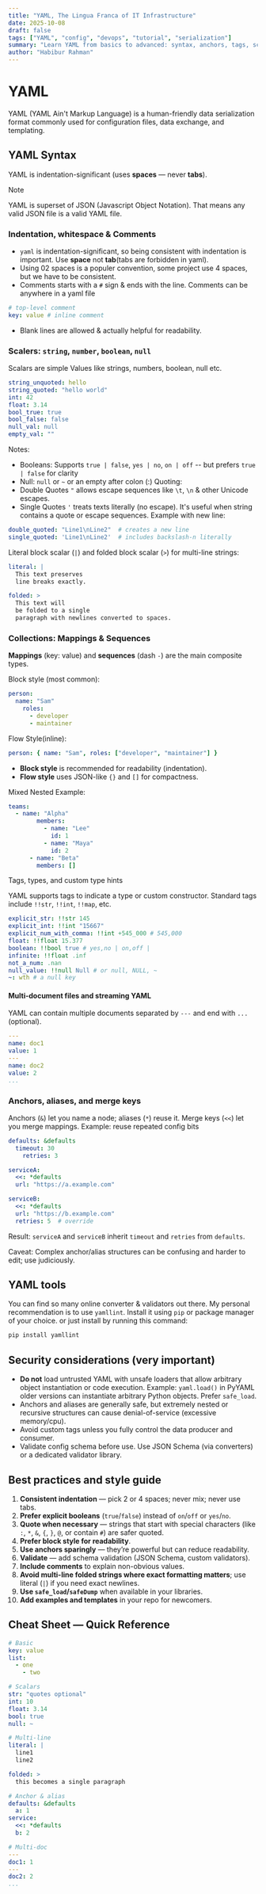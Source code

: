 ```yaml
---
title: "YAML, The Lingua Franca of IT Infrastructure"
date: 2025-10-08
draft: false
tags: ["YAML", "config", "devops", "tutorial", "serialization"]
summary: "Learn YAML from basics to advanced: syntax, anchors, tags, schemas, best practices, examples in Python/Go, and common pitfalls."
author: "Habibur Rahman"
---
```

# YAML
YAML (YAML Ain't Markup Language) is a human-friendly data serialization format commonly used for configuration files, data exchange, and templating.

## YAML Syntax
YAML is indentation-significant (uses **spaces** — never **tabs**).
> [!Note]
> YAML is superset of JSON (Javascript Object Notation). That means any valid JSON file is a valid YAML file.

### Indentation, whitespace & Comments
- `yaml` is indentation-significant, so being consistent with indentation is important. Use **space** not **tab**(tabs are forbidden in yaml).
- Using 02 spaces is a populer convention, some project use 4 spaces, but we have to be consistent.
- Comments starts with a `#` sign & ends with the line. Comments can be anywhere in a yaml file
```yaml
# top-level comment
key: value # inline comment
```
- Blank lines are allowed & actually helpful for readability.

### Scalers: `string`, `number`, `boolean`, `null`
Scalars are simple Values like strings, numbers, boolean, null etc.
```yaml
string_unquoted: hello
string_quoted: "hello world"
int: 42
float: 3.14
bool_true: true
bool_false: false
null_val: null
empty_val: ""
```
Notes: 
- Booleans: Supports `true | false`, `yes | no`, `on | off` -- but prefers `true | false` for clarity
- Null: `null` or `~` or an empty after colon (:)
Quoting:
- Double Quotes `"` allows escape sequences like `\t`, `\n` & other Unicode escapes.
- Single Quotes `'` treats texts literally (no escape). It's useful when string contains a quote or escape sequences.
Example with new line:
```yaml
double_quoted: "Line1\nLine2"  # creates a new line
single_quoted: 'Line1\nLine2'  # includes backslash-n literally
```
Literal block scalar (`|`) and folded block scalar (`>`) for multi-line strings:
```yaml
literal: |
  This text preserves
  line breaks exactly.

folded: >
  This text will
  be folded to a single
  paragraph with newlines converted to spaces.
```

### Collections: Mappings & Sequences
**Mappings** (key: value) and **sequences** (dash `-`) are the main composite types.

Block style (most common):
```yaml
person:
  name: "Sam"
    roles:
      - developer
      - maintainer
```
Flow Style(inline):
```yaml
person: { name: "Sam", roles: ["developer", "maintainer"] }
```
- **Block style** is recommended for readability (indentation).
- **Flow style** uses JSON-like `{}` and `[]` for compactness.

Mixed Nested Example:
```yaml
teams:
  - name: "Alpha"
        members:
          - name: "Lee"
            id: 1
          - name: "Maya"
            id: 2
      - name: "Beta"
        members: []
```

Tags, types, and custom type hints

YAML supports tags to indicate a type or custom constructor. Standard tags include `!!str`, `!!int`, `!!map`, etc.
```yaml
explicit_str: !!str 145 
explicit_int: !!int "15667"
explicit_num_with_comma: !!int +545_000 # 545,000
float: !!float 15.377
boolean: !!bool true # yes,no | on,off | 
infinite: !!float .inf 
not_a_num: .nan
null_value: !!null Null # or null, NULL, ~
~: wth # a null key
```

#### Multi-document files and streaming YAML 
YAML can contain multiple documents separated by `---` and end with `...` (optional).
```yaml
---
name: doc1
value: 1
---
name: doc2
value: 2
...
```

### Anchors, aliases, and merge keys
Anchors (`&`) let you name a node; aliases (`*`) reuse it. Merge keys (`<<`) let you merge mappings.
Example: reuse repeated config bits
```yaml
defaults: &defaults
  timeout: 30
    retries: 3

serviceA:
  <<: *defaults
  url: "https://a.example.com"

serviceB:
  <<: *defaults
  url: "https://b.example.com"
  retries: 5  # override
```
Result: `serviceA` and `serviceB` inherit `timeout` and `retries` from `defaults`.

Caveat: Complex anchor/alias structures can be confusing and harder to edit; use judiciously.

## YAML tools 
You can find so many online converter & validators out there. My personal recommendation is to use `yamllint`. Install it using `pip` or package manager of your choice. or just install by running this command:
```bash
pip install yamllint
```

## Security considerations (very important)

- **Do not** load untrusted YAML with unsafe loaders that allow arbitrary object instantiation or code execution. Example: `yaml.load()` in PyYAML older versions can instantiate arbitrary Python objects. Prefer `safe_load`.
- Anchors and aliases are generally safe, but extremely nested or recursive structures can cause denial-of-service (excessive memory/cpu).
- Avoid custom tags unless you fully control the data producer and consumer.
- Validate config schema before use. Use JSON Schema (via converters) or a dedicated validator library.

## Best practices and style guide

1. **Consistent indentation** — pick 2 or 4 spaces; never mix; never use tabs.
2. **Prefer explicit booleans** (`true`/`false`) instead of `on`/`off` or `yes`/`no`.
3. **Quote when necessary** — strings that start with special characters (like `:`, `*`, `&`, `{`, `}`, `@`, or contain `#`) are safer quoted.
4. **Prefer block style for readability**.
5. **Use anchors sparingly** — they’re powerful but can reduce readability.
6. **Validate** — add schema validation (JSON Schema, custom validators).
7. **Include comments** to explain non-obvious values.
8. **Avoid multi-line folded strings where exact formatting matters**; use literal (`|`) if you need exact newlines.
9. **Use `safe_load`/`safeDump`** when available in your libraries.
10. **Add examples and templates** in your repo for newcomers.

## Cheat Sheet — Quick Reference 
```yaml
# Basic
key: value
list:
  - one
    - two

# Scalars
str: "quotes optional"
int: 10
float: 3.14
bool: true
null: ~

# Multi-line
literal: |
  line1
  line2

folded: >
  this becomes a single paragraph

# Anchor & alias
defaults: &defaults
  a: 1
service:
  <<: *defaults
  b: 2

# Multi-doc
---
doc1: 1
---
doc2: 2
...
```




